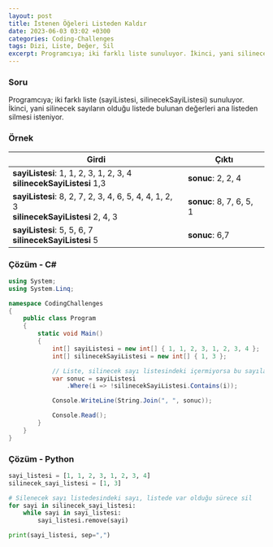 ```yaml
---
layout: post
title: İstenen Öğeleri Listeden Kaldır
date: 2023-06-03 03:02 +0300
categories: Coding-Challenges
tags: Dizi, Liste, Değer, Sil
excerpt: Programcıya; iki farklı liste sunuluyor. İkinci, yani silinecek sayıların olduğu listede bulunan değerleri ana listeden silmesi isteniyor...
---
```


### Soru

Programcıya; iki farklı liste (sayiListesi, silinecekSayiListesi) sunuluyor. İkinci, yani silinecek sayıların olduğu listede bulunan değerleri ana listeden silmesi isteniyor.

### Örnek

| Girdi                                                                                        | Çıktı                    |
| -------------------------------------------------------------------------------------------- | ------------------------ |
| **sayiListesi**: 1, 1, 2, 3, 1, 2, 3, 4 <br> **silinecekSayiListesi** 1,3                    | **sonuc**: 2, 2, 4       |
| **sayiListesi**: 8, 2, 7, 2, 3, 4, 6, 5, 4, 4, 1, 2, 3 <br> **silinecekSayiListesi** 2, 4, 3 | **sonuc**: 8, 7, 6, 5, 1 |
| **sayiListesi**: 5, 5, 6, 7 <br> **silinecekSayiListesi** 5                                  | **sonuc**: 6,7           |

### Çözüm - C#

```csharp
using System;
using System.Linq;

namespace CodingChallenges
{
    public class Program
    {
        static void Main()
        {
            int[] sayiListesi = new int[] { 1, 1, 2, 3, 1, 2, 3, 4 };
            int[] silinecekSayiListesi = new int[] { 1, 3 };

            // Liste, silinecek sayı listesindeki içermiyorsa bu sayıları al
            var sonuc = sayiListesi
                .Where(i => !silinecekSayiListesi.Contains(i));

            Console.WriteLine(String.Join(", ", sonuc));

            Console.Read();
        }
    }
}
```

### Çözüm - Python

```python
sayi_listesi = [1, 1, 2, 3, 1, 2, 3, 4]
silinecek_sayi_listesi = [1, 3]

# Silenecek sayı listedesindeki sayı, listede var olduğu sürece sil
for sayi in silinecek_sayi_listesi:
    while sayi in sayi_listesi:
        sayi_listesi.remove(sayi)

print(sayi_listesi, sep=",")
```

